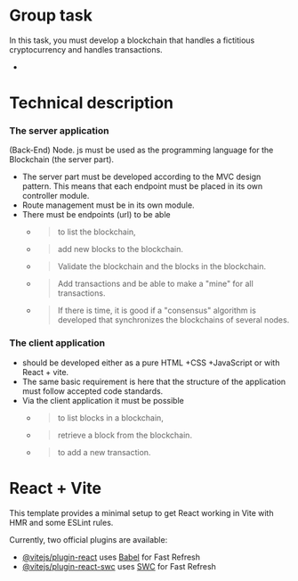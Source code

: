 # Group task
   In this task,   you must develop a blockchain that handles a fictitious cryptocurrency and handles transactions. 
 
+
# Technical description
 ### The server application 
 (Back-End) Node. js must be used as the programming language for the Blockchain (the server part).
 - The server part must be developed according to the MVC design pattern. This means that each endpoint must be placed in its own controller module. 
 - Route management must be in its own module.
 - There must be endpoints (url) to be able
   - > to list the blockchain, 
   - > add new blocks to the blockchain. 
   - > Validate the blockchain and the blocks in the blockchain. 
   - > Add transactions and be able to make a "mine" for all transactions.
   - > If there is time, it is good if a "consensus" algorithm is developed that synchronizes the blockchains of several nodes.
 ### The client application
   - should be developed either as a pure HTML +CSS +JavaScript or with React + vite. 
   - The same basic requirement is here that the structure of the application must follow accepted code standards.
   - Via the client application it must be possible 
     - >  to list blocks in a blockchain,
     - >  retrieve a block from the blockchain.
     - >  to add a new transaction.

# React + Vite

This template provides a minimal setup to get React working in Vite with HMR and some ESLint rules.

Currently, two official plugins are available:

- [@vitejs/plugin-react](https://github.com/vitejs/vite-plugin-react/blob/main/packages/plugin-react/README.md) uses [Babel](https://babeljs.io/) for Fast Refresh
- [@vitejs/plugin-react-swc](https://github.com/vitejs/vite-plugin-react-swc) uses [SWC](https://swc.rs/) for Fast Refresh